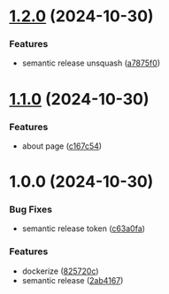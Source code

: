 # [1.2.0](https://github.com/liskeee/blog/compare/v1.1.0...v1.2.0) (2024-10-30)


### Features

* semantic release unsquash ([a7875f0](https://github.com/liskeee/blog/commit/a7875f057ab8be62f5a8af0173075774fa850e08))

# [1.1.0](https://github.com/liskeee/blog/compare/v1.0.0...v1.1.0) (2024-10-30)


### Features

* about page ([c167c54](https://github.com/liskeee/blog/commit/c167c549d72d3fe9204112e1a85658e3323fed7c))

# 1.0.0 (2024-10-30)


### Bug Fixes

* semantic release token ([c63a0fa](https://github.com/liskeee/blog/commit/c63a0fa219a3699badfac5c26ef9d0ee22e01c01))


### Features

* dockerize ([825720c](https://github.com/liskeee/blog/commit/825720caef75488ddbfb7b67083dd909d1c04f75))
* semantic release ([2ab4167](https://github.com/liskeee/blog/commit/2ab4167e7eb28a856fae81976c9a39d277db68e1))
